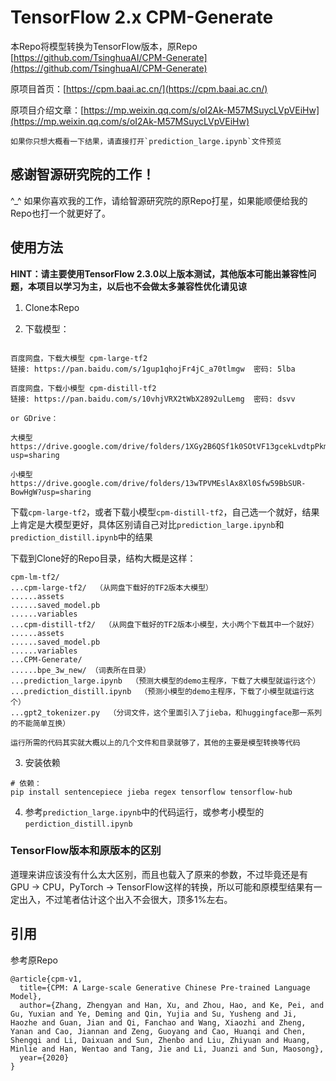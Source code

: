# TensorFlow 2.x CPM-Generate

本Repo将模型转换为TensorFlow版本，原Repo [https://github.com/TsinghuaAI/CPM-Generate](https://github.com/TsinghuaAI/CPM-Generate)

原项目首页：[https://cpm.baai.ac.cn/](https://cpm.baai.ac.cn/)

原项目介绍文章：[https://mp.weixin.qq.com/s/oI2Ak-M57MSuycLVpVEiHw](https://mp.weixin.qq.com/s/oI2Ak-M57MSuycLVpVEiHw)

    如果你只想大概看一下结果，请直接打开`prediction_large.ipynb`文件预览

## 感谢智源研究院的工作！

^_^ 如果你喜欢我的工作，请给智源研究院的原Repo打星，如果能顺便给我的Repo也打一个就更好了。

## 使用方法

**HINT：请主要使用TensorFlow 2.3.0以上版本测试，其他版本可能出兼容性问题，本项目以学习为主，以后也不会做太多兼容性优化请见谅**

1. Clone本Repo

2. 下载模型：

```

百度网盘，下载大模型 cpm-large-tf2
链接: https://pan.baidu.com/s/1gup1qhojFr4jC_a70tlmgw  密码: 5lba

百度网盘，下载小模型 cpm-distill-tf2
链接: https://pan.baidu.com/s/10vhjVRX2tWbX2892ulLemg  密码: dsvv

or GDrive：

大模型
https://drive.google.com/drive/folders/1XGy2B6QSf1k0SOtVF13gcekLvdtpPkmq?usp=sharing

小模型
https://drive.google.com/drive/folders/13wTPVMEslAx8Xl0Sfw59BbSUR-BowHgW?usp=sharing

```

下载`cpm-large-tf2`，或者下载小模型`cpm-distill-tf2`，自己选一个就好，结果上肯定是大模型更好，具体区别请自己对比`prediction_large.ipynb`和`prediction_distill.ipynb`中的结果

下载到Clone好的Repo目录，结构大概是这样：

```
cpm-lm-tf2/
...cpm-large-tf2/  （从网盘下载好的TF2版本大模型）
......assets
......saved_model.pb
......variables
...cpm-distill-tf2/  （从网盘下载好的TF2版本小模型，大小两个下载其中一个就好）
......assets
......saved_model.pb
......variables
...CPM-Generate/
......bpe_3w_new/ （词表所在目录）
...prediction_large.ipynb  （预测大模型的demo主程序，下载了大模型就运行这个）
...prediction_distill.ipynb  （预测小模型的demo主程序，下载了小模型就运行这个）
...gpt2_tokenizer.py  （分词文件，这个里面引入了jieba，和huggingface那一系列的不能简单互换）
```

    运行所需的代码其实就大概以上的几个文件和目录就够了，其他的主要是模型转换等代码

3. 安装依赖

```
# 依赖：
pip install sentencepiece jieba regex tensorflow tensorflow-hub
```

4. 参考`prediction_large.ipynb`中的代码运行，或参考小模型的`perdiction_distill.ipynb`

### TensorFlow版本和原版本的区别

道理来讲应该没有什么太大区别，而且也载入了原来的参数，不过毕竟还是有GPU -> CPU，PyTorch -> TensorFlow这样的转换，所以可能和原模型结果有一定出入，不过笔者估计这个出入不会很大，顶多1%左右。

## 引用

参考原Repo

```
@article{cpm-v1,
  title={CPM: A Large-scale Generative Chinese Pre-trained Language Model},
  author={Zhang, Zhengyan and Han, Xu, and Zhou, Hao, and Ke, Pei, and Gu, Yuxian and Ye, Deming and Qin, Yujia and Su, Yusheng and Ji, Haozhe and Guan, Jian and Qi, Fanchao and Wang, Xiaozhi and Zheng, Yanan and Cao, Jiannan and Zeng, Guoyang and Cao, Huanqi and Chen, Shengqi and Li, Daixuan and Sun, Zhenbo and Liu, Zhiyuan and Huang, Minlie and Han, Wentao and Tang, Jie and Li, Juanzi and Sun, Maosong},
  year={2020}
}
```
